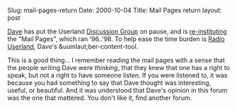 Slug: mail-pages-return
Date: 2000-10-04
Title: Mail Pages return
layout: post

<a href="http://www.scripting.com/">Dave</a> has put the Userland <a href="http://discuss.userland.com">Discussion Group</a> on pause, and is <a href="http://scriptingnews.userland.com/backissues/2000/10/03#mailPages">re-instituting</a> the &quot;Mail Pages&quot;, which ran &#39;96..&#39;98. To help ease the time burden is <a href="http://radio.userland.com/">Radio Userland</a>, Dave&#39;s &uumlaut;ber-content-tool.

This is a good thing... I remember reading the mail pages with a sense that the people writing Dave were <i>thinking</i>, that they knew that one has a right to speak, but not a right to have someone listen. If you were listened to, it was because you had something to say that Dave thought was interesting, useful, or beautiful. And it was understood that Dave&#39;s opinion in this forum was the one that mattered. You don&#39;t like it, find another forum.
